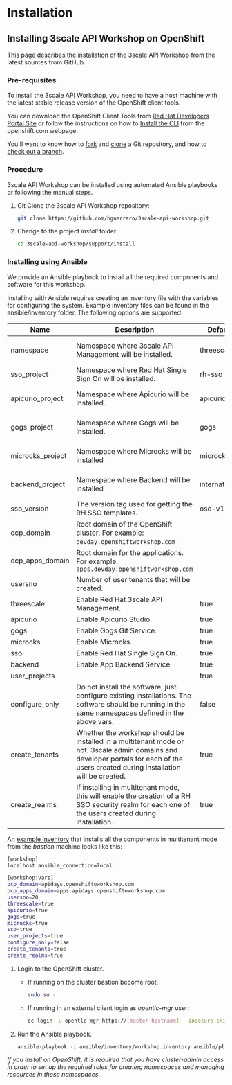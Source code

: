 # Installation

## Installing 3scale API Workshop on OpenShift

This page describes the installation of the 3scale API Workshop from the latest sources from GitHub.

### Pre-requisites

To install the 3scale API Workshop, you need to have a host machine with the latest stable release version of the OpenShift client tools.

You can download the OpenShift Client Tools from [Red Hat Developers Portal Site](https://developers.redhat.com/products/openshift/download/) or follow the instructions on how to [Install the CLI](https://docs.openshift.com/container-platform/3.9/cli_reference/get_started_cli.html#installing-the-cli) from the openshift.com webpage.

You'll want to know how to [fork](https://help.github.com/articles/fork-a-repo/) and [clone](https://help.github.com/articles/cloning-a-repository/) a Git repository, and how to [check out a branch](https://git-scm.com/docs/git-checkout#git-checkout-emgitcheckoutemltbranchgt).

### Procedure

3scale API Workshop can be installed using automated Ansible playbooks or following the manual steps.

1. Git Clone the 3scale API Workshop repository:

    ```bash
    git clone https://github.com/hguerrero/3scale-api-workshop.git
    ```

1. Change to the project *install* folder:

    ```bash
    cd 3scale-api-workshop/support/install
    ```

### Installing using Ansible

We provide an Ansible playbook to install all the required components and software for this workshop.

Installing with Ansible requires creating an inventory file with the variables for configuring the system. Example inventory files can be found in the ansible/inventory folder. The following options are supported:

Name | Description | Default | Required
--- | --- | --- | ---
namespace | Namespace where 3scale API Management will be installed. | threescale | Yes, if *threescale* is enabled 
sso_project | Namespace where Red Hat Single Sign On will be installed. | rh-sso | Yes, if *sso* is enabled
apicurio_project | Namespace where Apicurio will be installed. | apicurio | Yes, if *apicurio* is enabled
gogs_project | Namespace where Gogs will be installed. | gogs | Yes, if *gogs* is enabled
microcks_project | Namespace where Microcks will be installed | microcks | Yes, if *microcks* is enabled
backend_project | Namespace where Backend will be installed | international | Yes, if *backend* is enabled
sso_version | The version tag used for getting the RH SSO templates. | ose-v1.4.9 | No
ocp_domain | Root domain of the OpenShift cluster. For example: `devday.openshiftworkshop.com` | | Yes
ocp\_apps\_domain | Root domain fpr the applications. For example: `apps.devday.openshiftworkshop.com`  | | Yes
usersno | Number of user tenants that will be created. | | Yes
threescale | Enable Red Hat 3scale API Management. | true | No
apicurio | Enable Apicurio Studio. | true | No
gogs | Enable Gogs Git Service. |  true | No
microcks | Enable Microcks. | true | No
sso | Enable Red Hat Single Sign On. | true | No
backend | Enable App Backend Service | true | No
user_projects | | true | No
configure_only | Do not install the software, just configure existing installations. The software should be running in the same namespaces defined in the above vars. | false | No
create_tenants | Whether the workshop  should be installed in a multitenant mode or not. 3scale admin domains and developer portals for each of the users created during installation will be created. | true | Yes, if *threescale* is enabled
create_realms | If installing in multitenant mode, this will enable the creation of a RH SSO security realm for each one of the users created during installation. | true | No

An [example inventory](../support/ansible/inventory/workshop.inventory.example) that installs all the components in multitenant mode from the *bastion* machine looks like this:

```bash
[workshop]
localhost ansible_connection=local

[workshop:vars]
ocp_domain=apidays.openshiftoworkshop.com
ocp_apps_domain=apps.apidays.openshiftoworkshop.com
usersno=20
threescale=true
apicurio=true
gogs=true
microcks=true
sso=true
user_projects=true
configure_only=false
create_tenants=true
create_realms=true
```

1. Login to the OpenShift cluster.

    * If running on the cluster bastion become root:

      ```bash
      sudo su -
      ```

    * If running in an external client login as *opentlc-mgr* user:

      ```bash
      oc login -u opentlc-mgr https://[master-hostname] --insecure-skip-tls-verify
      ```
1. Run the Ansible playbook.

    ```bash
    ansible-playbook -i ansible/inventory/workshop.inventory ansible/playbooks/openshift/install.yml 
    ```

*If you install on OpenShift, it is required that you have cluster-admin access in order to set up the required roles for creating namespaces and managing resources in those namespaces*.
